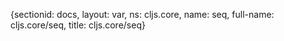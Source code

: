 {sectionid: docs, layout: var, ns: cljs.core, name: seq, full-name: cljs.core/seq,
  title: cljs.core/seq}
